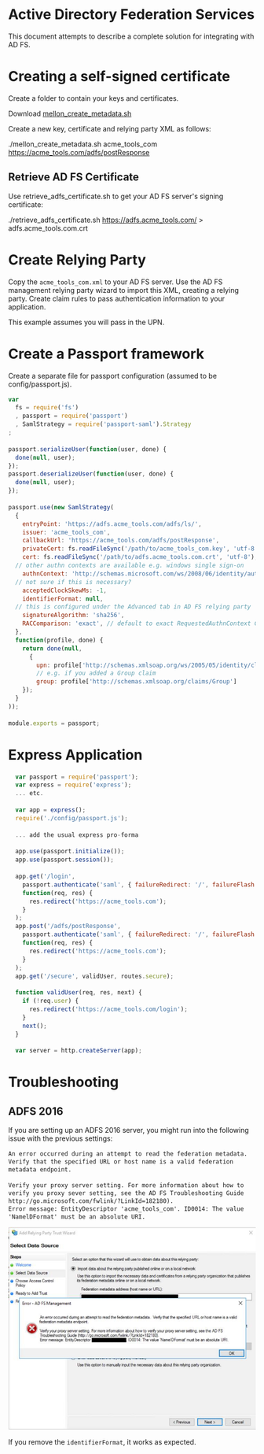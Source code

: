 Active Directory Federation Services
====================================

This document attempts to describe a complete solution for integrating with AD FS.

# Creating a self-signed certificate

Create a folder to contain your keys and certificates.

Download [mellon_create_metadata.sh](https://github.com/UNINETT/mod_auth_mellon/blob/master/mellon_create_metadata.sh)

Create a new key, certificate and relying party XML as follows:

  ./mellon_create_metadata.sh acme_tools_com https://acme_tools.com/adfs/postResponse

## Retrieve AD FS Certificate

Use retrieve_adfs_certificate.sh to get your AD FS server's signing certificate:

  ./retrieve_adfs_certificate.sh https://adfs.acme_tools.com/ > adfs.acme_tools.com.crt

# Create Relying Party

Copy the `acme_tools_com.xml` to your AD FS server. Use the AD FS management relying party wizard to import this XML, creating a relying party. Create claim rules to pass authentication information to your application.

This example assumes you will pass in the UPN.

# Create a Passport framework

Create a separate file for passport configuration (assumed to be config/passport.js).

```javascript
var
  fs = require('fs')
  , passport = require('passport')
  , SamlStrategy = require('passport-saml').Strategy
;

passport.serializeUser(function(user, done) {
  done(null, user);
});
passport.deserializeUser(function(user, done) {
  done(null, user);
});

passport.use(new SamlStrategy(
  {
    entryPoint: 'https://adfs.acme_tools.com/adfs/ls/',
    issuer: 'acme_tools_com',
    callbackUrl: 'https://acme_tools.com/adfs/postResponse',
    privateCert: fs.readFileSync('/path/to/acme_tools_com.key', 'utf-8'),
    cert: fs.readFileSync('/path/to/adfs.acme_tools.com.crt', 'utf-8'),
  // other authn contexts are available e.g. windows single sign-on
    authnContext: 'http://schemas.microsoft.com/ws/2008/06/identity/authenticationmethod/password',
  // not sure if this is necessary?
    acceptedClockSkewMs: -1,
    identifierFormat: null,
  // this is configured under the Advanced tab in AD FS relying party
    signatureAlgorithm: 'sha256',
    RACComparison: 'exact', // default to exact RequestedAuthnContext Comparison Type
  },
  function(profile, done) {
    return done(null,
      {
        upn: profile['http://schemas.xmlsoap.org/ws/2005/05/identity/claims/upn'],
        // e.g. if you added a Group claim
        group: profile['http://schemas.xmlsoap.org/claims/Group']
    });
  }
));

module.exports = passport;
```

# Express Application

```javascript
  var passport = require('passport');
  var express = require('express');
  ... etc.

  var app = express();
  require('./config/passport.js');

  ... add the usual express pro-forma

  app.use(passport.initialize());
  app.use(passport.session());

  app.get('/login',
    passport.authenticate('saml', { failureRedirect: '/', failureFlash: true }),
    function(req, res) {
      res.redirect('https://acme_tools.com');
    }
  );
  app.post('/adfs/postResponse',
    passport.authenticate('saml', { failureRedirect: '/', failureFlash: true }),
    function(req, res) {
      res.redirect('https://acme_tools.com');
    }
  );
  app.get('/secure', validUser, routes.secure);

  function validUser(req, res, next) {
    if (!req.user) {
      res.redirect('https://acme_tools.com/login');
    }
    next();
  }

  var server = http.createServer(app);
```
# Troubleshooting

## ADFS 2016

If you are setting up an ADFS 2016 server, you might run into the following issue with the previous settings:

```
An error occurred during an attempt to read the federation metadata. Verify that the specified URL or host name is a valid federation metadata endpoint.

Verify your proxy server setting. For more information about how to verify you proxy sever setting, see the AD FS Troubleshooting Guide http://go.microsoft.com/fwlink/?LinkId=182180).
Error message: EntityDescriptor 'acme_tools_com'. ID0014: The value 'NamelDFormat' must be an absolute URI.
```

![NamelDFormat Error Popup](./NameIDFormatError.jpg)

If you remove the `identifierFormat`, it works as expected.
